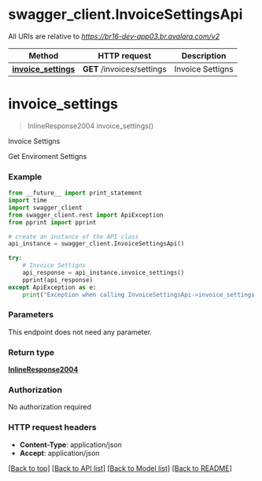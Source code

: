 # swagger_client.InvoiceSettingsApi

All URIs are relative to *https://br16-dev-app03.br.avalara.com/v2*

Method | HTTP request | Description
------------- | ------------- | -------------
[**invoice_settings**](InvoiceSettingsApi.md#invoice_settings) | **GET** /invoices/settings | Invoice Settigns


# **invoice_settings**
> InlineResponse2004 invoice_settings()

Invoice Settigns

Get Enviroment Settigns

### Example 
```python
from __future__ import print_statement
import time
import swagger_client
from swagger_client.rest import ApiException
from pprint import pprint

# create an instance of the API class
api_instance = swagger_client.InvoiceSettingsApi()

try: 
    # Invoice Settigns
    api_response = api_instance.invoice_settings()
    pprint(api_response)
except ApiException as e:
    print("Exception when calling InvoiceSettingsApi->invoice_settings: %s\n" % e)
```

### Parameters
This endpoint does not need any parameter.

### Return type

[**InlineResponse2004**](InlineResponse2004.md)

### Authorization

No authorization required

### HTTP request headers

 - **Content-Type**: application/json
 - **Accept**: application/json

[[Back to top]](#) [[Back to API list]](../README.md#documentation-for-api-endpoints) [[Back to Model list]](../README.md#documentation-for-models) [[Back to README]](../README.md)

